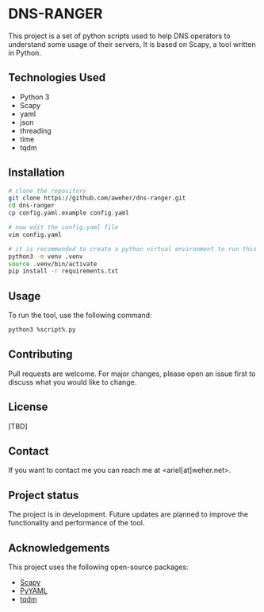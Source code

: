 # DNS-RANGER

This project is a set of python scripts used to help DNS operators to understand some usage of their servers, It is based on Scapy, a tool written in Python. 

## Technologies Used

- Python 3
- Scapy
- yaml
- json
- threading
- time
- tqdm

## Installation

```bash
# clone the repository
git clone https://github.com/aweher/dns-ranger.git
cd dns-ranger
cp config.yaml.example config.yaml

# now edit the config.yaml file
vim config.yaml

# it is recommended to create a python virtual environment to run this
python3 -m venv .venv
source .venv/bin/activate
pip install -r requirements.txt
```

## Usage

To run the tool, use the following command:

```bash
python3 %script%.py
```

## Contributing

Pull requests are welcome. For major changes, please open an issue first to discuss what you would like to change.

## License

[TBD]

## Contact

If you want to contact me you can reach me at <ariel[at]weher.net>.

## Project status

The project is in development. Future updates are planned to improve the functionality and performance of the tool.

## Acknowledgements

This project uses the following open-source packages:

- [Scapy](https://scapy.net/)
- [PyYAML](https://pyyaml.org/)
- [tqdm](https://tqdm.github.io/)
